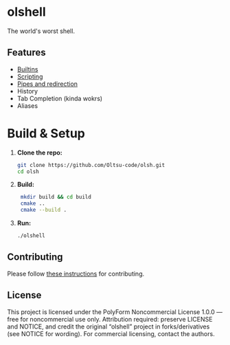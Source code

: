 # olshell

The world's worst shell.

## Features
- [Builtins](docs/Builtins.MD)
- [Scripting](docs/Scripting.MD)
- [Pipes and redirection](docs/Pipeline.MD)
- History
- Tab Completion (kinda wokrs)
- Aliases

# Build & Setup

1. **Clone the repo:**
   ```bash
   git clone https://github.com/Oltsu-code/olsh.git
   cd olsh
   ```

2. **Build:**
   ```bash
    mkdir build && cd build
    cmake ..
    cmake --build .
   ```
   
3. **Run:**
   ```bash
   ./olshell
   ```
   
## Contributing

Please follow [these instructions](CONTRIBUTING.md) for contributing.

## License
This project is licensed under the
PolyForm Noncommercial License 1.0.0 — free for noncommercial use only. Attribution required: preserve LICENSE and NOTICE, and credit the original “olshell” project in forks/derivatives (see NOTICE for wording). For commercial licensing, contact the authors.

